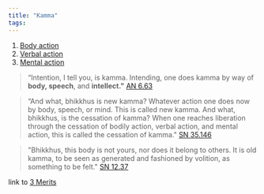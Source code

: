 ```yaml
---
title: "Kamma"
tags: 
---
```


1. [Body action](3%20Kammas/Body%20action.md)
2. [Verbal action](3%20Kammas/Verbal%20action.md)
3. [Mental action](3%20Kammas/Mental%20action.md)

>“Intention, I tell you, is kamma. Intending, one does kamma by way of **body, speech**, and **intellect."**
>[AN 6.63](https://suttacentral.net/an6.63/en/thanissaro?reference=none&highlight=false)

>“And what, bhikkhus is new kamma? Whatever action one does now by body, speech, or mind. This is called new kamma.
>And what, bhikkhus, is the cessation of kamma? When one reaches liberation through the cessation of bodily action, verbal action, and mental action, this is called the cessation of kamma."
>[SN 35.146](https://suttacentral.net/sn35.146/en/bodhi?reference=none&highlight=false)

>"Bhikkhus, this body is not yours, nor does it belong to others. It is old kamma, to be seen as generated and fashioned by volition, as something to be felt."
>[SN 12.37](https://suttacentral.net/sn12.37/en/bodhi?reference=none&highlight=false)

link to [3 Merits](3%20Merits/3%20Merits.md)






